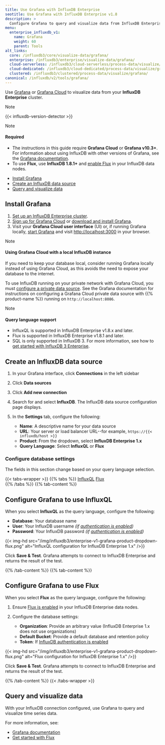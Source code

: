 ```yaml
---
title: Use Grafana with InfluxDB Enterprise
seotitle: Use Grafana with InfluxDB Enterprise v1.8
description: >
  Configure Grafana to query and visualize data from InfluxDB Enterprise v1.8.
menu:
  enterprise_influxdb_v1:
    name: Grafana
    weight: 60
    parent: Tools
alt_links:
  core: /influxdb3/core/visualize-data/grafana/
  enterprise: /influxdb3/enterprise/visualize-data/grafana/
  cloud-serverless: /influxdb3/cloud-serverless/process-data/visualize/grafana/
  cloud-dedicated: /influxdb3/cloud-dedicated/process-data/visualize/grafana/
  clustered: /influxdb3/clustered/process-data/visualize/grafana/
canonical: /influxdb/v2/tools/grafana/
---
```


Use [Grafana](https://grafana.com/) or [Grafana Cloud](https://grafana.com/products/cloud/)
to visualize data from your **InfluxDB Enterprise** cluster.

> [!Note]
> {{< influxdb-version-detector >}}

> [!Note]
> #### Required
> - The instructions in this guide require **Grafana Cloud** or **Grafana v10.3+**.
>   For information about using InfluxDB with other versions of Grafana,
>   see the [Grafana documentation](https://grafana.com/docs/grafana/latest/datasources/influxdb/).
> - To use **Flux**, use **InfluxDB 1.8.1+** and [enable Flux](/enterprise_influxdb/v1/flux/installation/)
>   in your InfluxDB data nodes.

- [Install Grafana](#install-grafana)
- [Create an InfluxDB data source](#create-an-influxdb-data-source)
- [Query and visualize data](#query-and-visualize-data)

## Install Grafana

1. [Set up an InfluxDB Enterprise cluster](/enterprise_influxdb/v1/introduction/installation/).
2. [Sign up for Grafana Cloud](https://grafana.com/products/cloud/) or
   [download and install Grafana](https://grafana.com/grafana/download).
3. Visit your **Grafana Cloud user interface** (UI) or, if running Grafana locally,
   [start Grafana](https://grafana.com/docs/grafana/latest/installation/) and visit
   <http://localhost:3000> in your browser.

> [!Note]
> #### Using Grafana Cloud with a local InfluxDB instance
>
> If you need to keep your database local, consider running Grafana locally instead of using Grafana Cloud,
> as this avoids the need to expose your database to the internet.
>
> To use InfluxDB running on your private network with Grafana Cloud, you must
> [configure a private data source](https://grafana.com/docs/grafana-cloud/data-sources/private-data-sources/).
> See the Grafana documentation for instructions on configuring a Grafana Cloud private data source
> with {{% product-name %}} running on `http://localhost:8086`.

> [!Note]
> #### Query language support
> - InfluxQL is supported in InfluxDB Enterprise v1.8.x and later.
> - Flux is supported in InfluxDB Enterprise v1.8.1 and later.
> - SQL is only supported in InfluxDB 3. For more information, see how to [get started with InfluxDB 3 Enterprise](/influxdb3/enterprise/get-started/).

## Create an InfluxDB data source

1. In your Grafana interface, click **Connections** in the left sidebar
2. Click **Data sources**
3. Click **Add new connection**
4. Search for and select **InfluxDB**. The InfluxDB data source configuration page displays.
5. In the **Settings** tab, configure the following:
 
   - **Name**: A descriptive name for your data source
   - **URL**: Your server or load balancer URL--for example, `https://{{< influxdb/host >}}`
   - **Product**: From the dropdown, select **InfluxDB Enterprise 1.x**
   - **Query Language**: Select **InfluxQL** or **Flux**

### Configure database settings

The fields in this section change based on your query language selection.

{{< tabs-wrapper >}}
{{% tabs %}}
[InfluxQL](#)
[Flux](#)                 
{{% /tabs %}}
{{% tab-content %}}
<!--------------------------- BEGIN INFLUXQL CONTENT -------------------------->

## Configure Grafana to use InfluxQL

When you select **InfluxQL** as the query language, configure the following:

- **Database**: Your database name
- **User**: Your InfluxDB username _(if [authentication is enabled](/enterprise_influxdb/v1/administration/authentication_and_authorization/))_
- **Password**: Your InfluxDB password _(if [authentication is enabled](/enterprise_influxdb/v1/administration/authentication_and_authorization/))_

{{< img-hd src="/img/influxdb3/enterprise-v1-grafana-product-dropdown-flux.png" alt="InfluxQL configuration for InfluxDB Enterprise 1.x" />}}

Click **Save & Test**. Grafana attempts to connect to InfluxDB Enterprise and returns the result of the test.

<!---------------------------- END INFLUXQL CONTENT --------------------------->
{{% /tab-content %}}
{{% tab-content %}}
<!----------------------------- BEGIN FLUX CONTENT ---------------------------->

## Configure Grafana to use Flux

When you select **Flux** as the query language, configure the following:

1. Ensure [Flux is enabled](/enterprise_influxdb/v1/flux/installation/) in your InfluxDB Enterprise data nodes.

2. Configure the database settings:

   - **Organization**: Provide an arbitrary value (InfluxDB Enterprise 1.x does not use organizations)
   - **Default Bucket**: Provide a default database and retention policy 
   - **Token**: If [InfluxDB authentication is enabled](/enterprise_influxdb/v1/administration/authentication_and_authorization/)

{{< img-hd src="/img/influxdb3/enterprise-v1-grafana-product-dropdown-flux.png" alt="Flux configuration for InfluxDB Enterprise 1.x" />}}

Click **Save & Test**. Grafana attempts to connect to InfluxDB Enterprise and returns the result of the test.

<!------------------------------ END FLUX CONTENT ----------------------------->
{{% /tab-content %}}
{{< /tabs-wrapper >}}

## Query and visualize data

With your InfluxDB connection configured, use Grafana to query and visualize time series data.

For more information, see:
- [Grafana documentation](https://grafana.com/docs/grafana/latest/)
- [Get started with Flux](/flux/v0/get-started/)